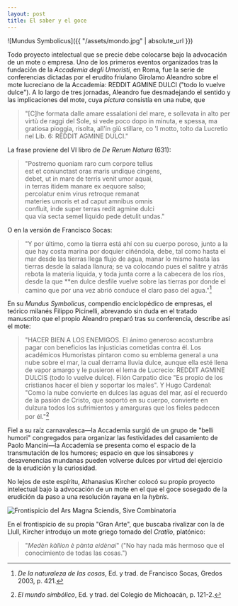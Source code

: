 ```yaml
---
layout: post
title: El saber y el goce
---
```


![Mundus Symbolicus]({{ "/assets/mondo.jpg" | absolute_url }})

Todo proyecto intelectual que se precie debe colocarse bajo la advocación de un mote o empresa. Uno de los primeros eventos organizados tras la fundación de la *Accademia degli Umoristi*, en Roma, fue la serie de conferencias dictadas por el erudito friulano Girolamo Aleandro sobre el mote lucreciano de la Accademia: REDDIT AGMINE DULCI ("todo lo vuelve dulce"). A lo largo de tres jornadas, Aleandro fue desmadejando el sentido y las implicaciones del mote, cuya *pictura* consistía en una nube, que 

>"[C]he formata dalle amare essalationi del mare, e sollevata in alto per virtù de raggi del Sole, si vede poco dopo in minuta, e spessa, ma gratiosa pioggia, risolta, all'in giù stillare, co 'l motto, tolto da Lucretio nel Lib. 6: REDDIT AGMINE DULCI."

La frase proviene del VI libro de *De Rerum Natura* (631): 

>"Postremo quoniam raro cum corpore tellus  
est et coniunctast oras maris undique cingens,  
debet, ut in mare de terris venit umor aquai,  
in terras itidem manare ex aequore salso;  
percolatur enim virus retroque remanat  
materies umoris et ad caput amnibus omnis  
confluit, inde super terras redit agmine dulci  
qua via secta semel liquido pede detulit undas."

O en la versión de Francisco Socas:

>"Y por último, como la tierra está ahí con su cuerpo poroso, junto a la que hay costa marina por doquier ciñéndola, debe, tal como hasta el mar desde las tierras llega flujo de agua, manar lo mismo hasta las tierras desde la salada llanura; se va colocando pues el salitre y atrás rebota la materia líquida, y toda junta corre a la cabecera de los ríos, desde la que **en dulce desfile vuelve sobre las tierras por donde el camino que por una vez abrió conduce el claro paso del agua."[^fn-rerum]

En su *Mundus Symbolicus*, compendio enciclopédico de empresas, el teórico milanés Filippo Picinelli, abrevando sin duda en el tratado manuscrito que el propio Aleandro preparó tras su conferencia, describe así el mote:

>"HACER BIEN A LOS ENEMIGOS. 
El ánimo generoso acostumbra pagar con beneficios las injusticias cometidas contra él. Los académicos Humoristas pintaron como su emblema general a una nube sobre el mar, la cual derrama lluvia dulce, aunque ella esté llena de vapor amargo y le pusieron el lema de Lucrecio: REDDIT AGMINE DULCIS (todo lo vuelve dulce). Filón Carpatio dice "Es propio de los cristianos hacer el bien y soportar los males". Y Hugo Cardenal: "Como la nube convierte en dulces las aguas del mar, así el recuerdo de la pasión de Cristo, que soportó en su cuerpo, convierte en dulzura todos los sufrimientos y amarguras que los fieles padecen por él."[^fn-1]

Fiel a su raíz carnavalesca—la Accademia surgió de un grupo de "belli humori" congregados para organizar las festividades del casamiento de Paolo Mancini—la Accademia se presenta como el espacio de la transmutación de los humores; espacio en que los sinsabores y desavenencias mundanas pueden volverse dulces por virtud del ejercicio de la erudición y la curiosidad. 

No lejos de este espíritu, Athanasius Kircher colocó su propio proyecto intelectual bajo la advocación de un mote en el que el goce sosegado de la erudición da paso a una resolución rayana en la *hybris*.  

![Frontispicio del *Ars Magna Sciendis, Sive Combinatoria*](https://dl.dropboxusercontent.com/u/15184083/IMAGES_BLOG/ars.png)

En el frontispicio de su propia "Gran Arte", que buscaba rivalizar con la de Llull, Kircher introdujo un mote griego tomado del *Cratilo*, platónico: 

>"*Medèn kàllion è pànta eidènai*" ("No hay nada más hermoso que el conocimiento de todas las cosas.")

[^fn-rerum]: *De la naturaleza de las cosas*, Ed. y trad. de Francisco Socas, Gredos 2003, p. 421.
[^fn-1]: *El mundo simbólico*, Ed. y trad. del Colegio de Michoacán, p. 121-2.
